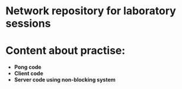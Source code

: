 # Network repository for laboratory sessions

<div>
	<h1>Content about practise:</h1>
	<ul>
		<li><strong>Pong code </strong></li>
		<li><strong>Client code </strong></li>
		<li><strong>Server code using non-blocking system</strong></li>
	</ul>
</di>


